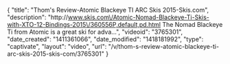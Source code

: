 {
    "title": "Thom's Review-Atomic Blackeye TI ARC Skis 2015-Skis.com",
    "description": "http:\/\/www.skis.com\/Atomic-Nomad-Blackeye-Ti-Skis-with-XTO-12-Bindings-2015\/360556P,default,pd.html The Nomad Blackeye Ti from Atomic is a great ski for adva...",
    "videoid": "3765301",
    "date_created": "1411361066",
    "date_modified": "1418181992",
    "type": "captivate",
    "layout": "video",
    "url": "\/v\/thom-s-review-atomic-blackeye-ti-arc-skis-2015-skis-com\/3765301"
}